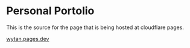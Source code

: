 # Personal Portolio

This is the source for the page that is being hosted at cloudflare pages.

[wytan.pages.dev](https://wytan.pages.dev)

